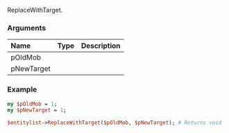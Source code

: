 ReplaceWithTarget.
### Arguments
**Name**|**Type**|**Description**
:---|:---|:---
pOldMob||
pNewTarget||

### Example

```perl
my $pOldMob = 1;
my $pNewTarget = 1;

$entitylist->ReplaceWithTarget($pOldMob, $pNewTarget); # Returns void
```